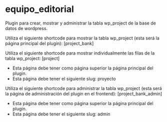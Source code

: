 # equipo_editorial

Plugin para crear, mostrar y administrar la tabla wp_project de la base de datos de wordpress.

Utiliza el siguiente shortcode para mostrar la tabla wp_project (esta será la página principal del plugin): [project_bank]

Utiliza el siguiente shortcode para mostrar individualmente las filas de la tabla wp_project: [project]

- Esta página debe tener como página superior la página principal del plugin.
- Esta página debe tener el siguiente slug: proyecto


Utiliza el siguiente shortcode para administrar la tabla wp_project (esta será la página de administración del plugin en el frontend): [project_bank_admin]

- Esta página debe tener como página superior la página principal del plugin.
- Esta página debe tener el siguiente slug: admin